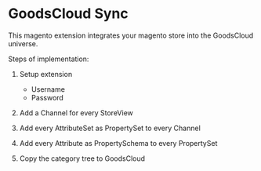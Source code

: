 # GoodsCloud Sync

This magento extension integrates your magento store into the GoodsCloud universe.

Steps of implementation:

1. Setup extension
    - Username
    - Password
    
2. Add a Channel for every StoreView
3. Add every AttributeSet as PropertySet to every Channel
4. Add every Attribute as PropertySchema to every PropertySet
5. Copy the category tree to GoodsCloud